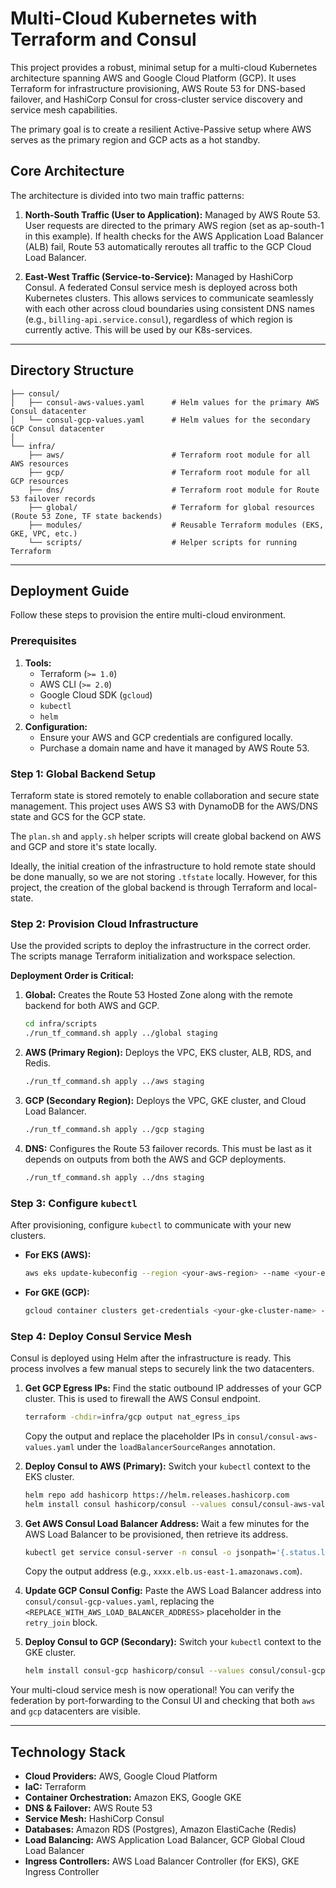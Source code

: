 # Multi-Cloud Kubernetes with Terraform and Consul

This project provides a robust, minimal setup for a multi-cloud Kubernetes architecture spanning AWS and Google Cloud Platform (GCP). It uses Terraform for infrastructure provisioning, AWS Route 53 for DNS-based failover, and HashiCorp Consul for cross-cluster service discovery and service mesh capabilities.

The primary goal is to create a resilient Active-Passive setup where AWS serves as the primary region and GCP acts as a hot standby.

## Core Architecture

The architecture is divided into two main traffic patterns:

1.  **North-South Traffic (User to Application):** Managed by AWS Route 53. User requests are directed to the primary AWS region (set as ap-south-1 in this example). If health checks for the AWS Application Load Balancer (ALB) fail, Route 53 automatically reroutes all traffic to the GCP Cloud Load Balancer.

2.  **East-West Traffic (Service-to-Service):** Managed by HashiCorp Consul. A federated Consul service mesh is deployed across both Kubernetes clusters. This allows services to communicate seamlessly with each other across cloud boundaries using consistent DNS names (e.g., `billing-api.service.consul`), regardless of which region is currently active. This will be used by our K8s-services.
---

## Directory Structure

```
├── consul/
│   ├── consul-aws-values.yaml      # Helm values for the primary AWS Consul datacenter
│   └── consul-gcp-values.yaml      # Helm values for the secondary GCP Consul datacenter
│
└── infra/
    ├── aws/                        # Terraform root module for all AWS resources
    ├── gcp/                        # Terraform root module for all GCP resources
    ├── dns/                        # Terraform root module for Route 53 failover records
    ├── global/                     # Terraform for global resources (Route 53 Zone, TF state backends)
    ├── modules/                    # Reusable Terraform modules (EKS, GKE, VPC, etc.)
    └── scripts/                    # Helper scripts for running Terraform
```

---

## Deployment Guide

Follow these steps to provision the entire multi-cloud environment.

### Prerequisites

1.  **Tools:**
    *   Terraform (`>= 1.0`)
    *   AWS CLI (`>= 2.0`)
    *   Google Cloud SDK (`gcloud`)
    *   `kubectl`
    *   `helm`
2.  **Configuration:**
    *   Ensure your AWS and GCP credentials are configured locally.
    *   Purchase a domain name and have it managed by AWS Route 53.

### Step 1: Global Backend Setup

Terraform state is stored remotely to enable collaboration and secure state management. This project uses AWS S3 with DynamoDB for the AWS/DNS state and GCS for the GCP state.

The `plan.sh` and `apply.sh` helper scripts will create global backend on AWS and GCP and store it's state locally. 

Ideally, the initial creation of the infrastructure to hold remote state should be done manually, so we are not storing `.tfstate` locally. However, for this project, the creation of the global backend is through Terraform and local-state.

### Step 2: Provision Cloud Infrastructure

Use the provided scripts to deploy the infrastructure in the correct order. The scripts manage Terraform initialization and workspace selection.

**Deployment Order is Critical:**

1.  **Global:** Creates the Route 53 Hosted Zone along with the remote backend for both AWS and GCP.
    ```bash
    cd infra/scripts
    ./run_tf_command.sh apply ../global staging
    ```

2.  **AWS (Primary Region):** Deploys the VPC, EKS cluster, ALB, RDS, and Redis.
    ```bash
    ./run_tf_command.sh apply ../aws staging
    ```

3.  **GCP (Secondary Region):** Deploys the VPC, GKE cluster, and Cloud Load Balancer.
    ```bash
    ./run_tf_command.sh apply ../gcp staging
    ```

4.  **DNS:** Configures the Route 53 failover records. This must be last as it depends on outputs from both the AWS and GCP deployments.
    ```bash
    ./run_tf_command.sh apply ../dns staging
    ```

### Step 3: Configure `kubectl`

After provisioning, configure `kubectl` to communicate with your new clusters.

*   **For EKS (AWS):**
    ```bash
    aws eks update-kubeconfig --region <your-aws-region> --name <your-eks-cluster-name>
    ```
*   **For GKE (GCP):**
    ```bash
    gcloud container clusters get-credentials <your-gke-cluster-name> --region <your-gcp-region>
    ```

### Step 4: Deploy Consul Service Mesh

Consul is deployed using Helm after the infrastructure is ready. This process involves a few manual steps to securely link the two datacenters.

1.  **Get GCP Egress IPs:** Find the static outbound IP addresses of your GCP cluster. This is used to firewall the AWS Consul endpoint.
    ```bash
    terraform -chdir=infra/gcp output nat_egress_ips
    ```
    Copy the output and replace the placeholder IPs in `consul/consul-aws-values.yaml` under the `loadBalancerSourceRanges` annotation.

2.  **Deploy Consul to AWS (Primary):** Switch your `kubectl` context to the EKS cluster.
    ```bash
    helm repo add hashicorp https://helm.releases.hashicorp.com
    helm install consul hashicorp/consul --values consul/consul-aws-values.yaml --namespace consul --create-namespace
    ```

3.  **Get AWS Consul Load Balancer Address:** Wait a few minutes for the AWS Load Balancer to be provisioned, then retrieve its address.
    ```bash
    kubectl get service consul-server -n consul -o jsonpath='{.status.loadBalancer.ingress[0].hostname}'
    ```
    Copy the output address (e.g., `xxxx.elb.us-east-1.amazonaws.com`).

4.  **Update GCP Consul Config:** Paste the AWS Load Balancer address into `consul/consul-gcp-values.yaml`, replacing the `<REPLACE_WITH_AWS_LOAD_BALANCER_ADDRESS>` placeholder in the `retry_join` block.

5.  **Deploy Consul to GCP (Secondary):** Switch your `kubectl` context to the GKE cluster.
    ```bash
    helm install consul-gcp hashicorp/consul --values consul/consul-gcp-values.yaml --namespace consul --create-namespace
    ```

Your multi-cloud service mesh is now operational! You can verify the federation by port-forwarding to the Consul UI and checking that both `aws` and `gcp` datacenters are visible.

---

## Technology Stack

*   **Cloud Providers:** AWS, Google Cloud Platform
*   **IaC:** Terraform
*   **Container Orchestration:** Amazon EKS, Google GKE
*   **DNS & Failover:** AWS Route 53
*   **Service Mesh:** HashiCorp Consul
*   **Databases:** Amazon RDS (Postgres), Amazon ElastiCache (Redis)
*   **Load Balancing:** AWS Application Load Balancer, GCP Global Cloud Load Balancer
*   **Ingress Controllers:** AWS Load Balancer Controller (for EKS), GKE Ingress Controller
